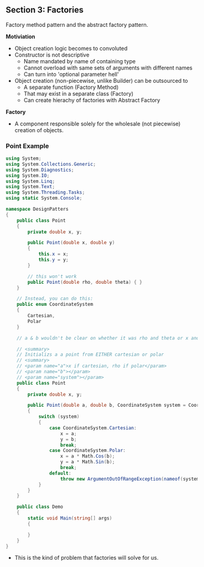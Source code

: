 ## **Section 3: Factories**

Factory method pattern and the abstract factory pattern.

**Motiviation**
* Object creation logic becomes to convoluted
* Constructor is not descriptive
    * Name mandated by name of containing type
    * Cannot overload with same sets of arguments with different names
    * Can turn into 'optional parameter hell'
* Object creation (non-piecewise, unlike Builder) can be outsourced to
    * A separate function (Factory Method)
    * That may exist in a separate class (Factory)
    * Can create hierachy of factories with Abstract Factory

**Factory**
* A component responsible solely for the wholesale (not piecewise) creation of objects.

### **Point Example**

```csharp
using System;
using System.Collections.Generic;
using System.Diagnostics;
using System.IO;
using System.Linq;
using System.Text;
using System.Threading.Tasks;
using static System.Console;

namespace DesignPatters 
{
    public class Point
    {
        private double x, y;

        public Point(double x, double y)
        {
            this.x = x;
            this.y = y;
        }

        // this won't work
        public Point(double rho, double theta) { }
    }

    // Instead, you can do this:
    public enum CoordinateSystem
    {
        Cartesian,
        Polar
    }

    // a & b wouldn't be clear on whether it was rho and theta or x and y, so you would have to add XML doc comments like this:

    // <summary>
    // Initializs a a point from EITHER cartesian or polar
    // <summary>
    // <param name="a">x if cartesian, rho if polar</param>
    // <param name="b"></param>
    // <param name="system"></param>
    public class Point
    {
        private double x, y;

        public Point(double a, double b, CoordinateSystem system = CoordinatSystem.Cartesian)
        {
            switch (system)
            {
                case CoordinateSystem.Cartesian:
                    x = a;
                    y = b;
                    break;
                case CoordinateSystem.Polar:
                    x = a * Math.Cos(b);
                    y = a * Math.Sin(b);
                    break;
                default:
                    throw new ArgumentOutOfRangeException(nameof(system), system, null);
            }
        }
    }

    public class Demo
    {
        static void Main(string[] args)
        {

        }
    }
}
```

* This is the kind of problem that factories will solve for us.